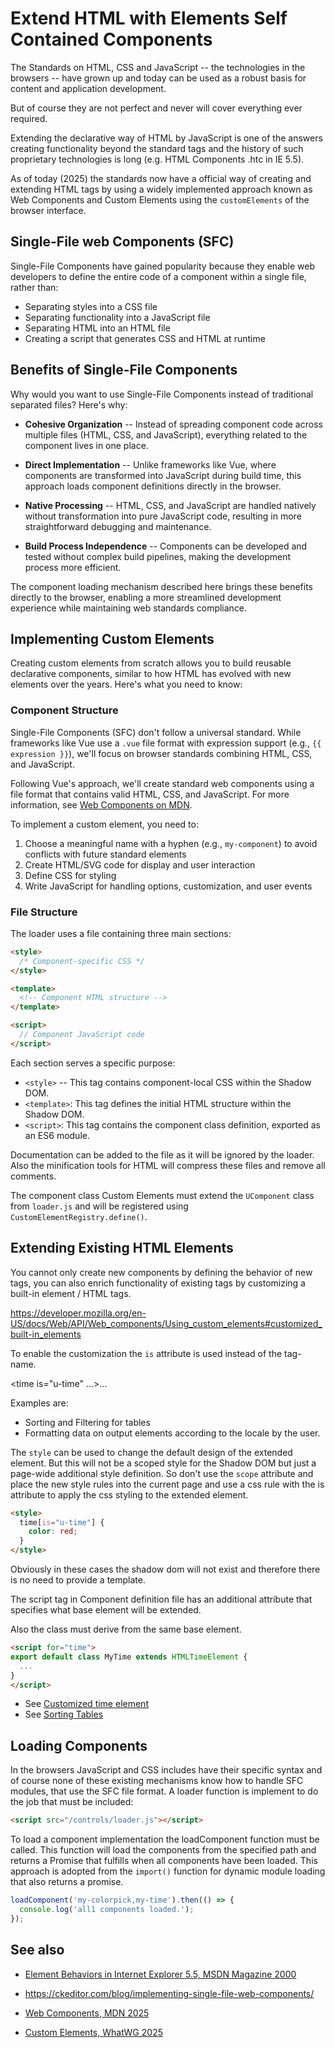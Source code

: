 # Extend HTML with Elements Self Contained Components

The Standards on HTML, CSS and JavaScript -- the technologies in the browsers -- have grown up and today can be used as
a robust basis for content and application development.

But of course they are not perfect and never will cover everything ever required.

Extending the declarative way of HTML by JavaScript is one of the answers creating functionality beyond the standard
tags and the history of such proprietary technologies is long (e.g. HTML Components .htc in IE 5.5).

As of today (2025) the standards now have a official way of creating and extending HTML tags by using a widely implemented
approach known as  Web Components and Custom Elements using the `customElements` of the browser interface.


## Single-File web Components (SFC)

Single-File Components have gained popularity because they enable web developers to define the entire code of a component within a single file, rather than:

* Separating styles into a CSS file
* Separating functionality into a JavaScript file
* Separating HTML into an HTML file
* Creating a script that generates CSS and HTML at runtime


## Benefits of Single-File Components

Why would you want to use Single-File Components instead of traditional separated files? Here's why:

* **Cohesive Organization** -- Instead of spreading component code across multiple files (HTML, CSS, and JavaScript),
  everything related to the component lives in one place.

* **Direct Implementation** -- Unlike frameworks like Vue, where components are transformed into JavaScript during build
  time, this approach loads component definitions directly in the browser.

* **Native Processing** -- HTML, CSS, and JavaScript are handled natively without transformation into pure JavaScript
  code, resulting in more straightforward debugging and maintenance.

* **Build Process Independence** -- Components can be developed and tested without complex build pipelines, making the
  development process more efficient.

The component loading mechanism described here brings these benefits directly to the browser, enabling a more streamlined development experience while maintaining web standards compliance.


## Implementing Custom Elements

Creating custom elements from scratch allows you to build reusable declarative components, similar to how HTML has evolved with new elements over the years. Here's what you need to know:

### Component Structure

Single-File Components (SFC) don't follow a universal standard. While frameworks like Vue use a `.vue` file format with expression support (e.g., `{{ expression }}`), we'll focus on browser standards combining HTML, CSS, and JavaScript.

Following Vue's approach, we'll create standard web components using a file format that contains valid HTML, CSS, and JavaScript. For more information, see [Web Components on MDN](https://developer.mozilla.org/en-US/docs/Web/API/Web_components).

To implement a custom element, you need to:

1. Choose a meaningful name with a hyphen (e.g., `my-component`) to avoid conflicts with future standard elements
2. Create HTML/SVG code for display and user interaction
3. Define CSS for styling
4. Write JavaScript for handling options, customization, and user events

### File Structure

The loader uses a file containing three main sections:

```html
<style>
  /* Component-specific CSS */
</style>

<template>
  <!-- Component HTML structure -->
</template>

<script>
  // Component JavaScript code
</script>
```

Each section serves a specific purpose:

* `<style>` -- This tag contains component-local CSS within the Shadow DOM.
* `<template>`: This tag defines the initial HTML structure within the Shadow DOM.
* `<script>`: This tag contains the component class definition, exported as an ES6 module.

Documentation can be added to the file as it will be ignored by the loader.  Also the minification tools for HTML will
compress these files and remove all comments.

The component class Custom Elements must extend the `UComponent` class from `loader.js` and will be registered using `CustomElementRegistry.define()`.


## Extending Existing HTML Elements

You cannot only create new components by defining the behavior of new tags, you can also enrich functionality of
existing tags by customizing a built-in element / HTML tags.

<https://developer.mozilla.org/en-US/docs/Web/API/Web_components/Using_custom_elements#customized_built-in_elements>

To enable the customization the `is` attribute is used instead of the tag-name.

<time is="u-time" ...>...</time>

Examples are:

* Sorting and Filtering for tables
* Formatting data on output elements according to the locale by the user.

The `style` can be used to change the default design of the extended element.
But this will not be a scoped style for the Shadow DOM but just a page-wide additional style definition.
So don't use the `scope` attribute and place the new style rules into the current page and use a css rule with the is attribute to apply the css styling to the extended element.

``` html
<style>
  time[is="u-time"] {
    color: red;
  }
</style>
```

Obviously in these cases the shadow dom will not exist and therefore there is no need to provide a template.

The script tag in Component definition file has an additional attribute that specifies what base element will be extended.

Also the class must derive from the same base element.

``` html
<script for="time">
export default class MyTime extends HTMLTimeElement {
  ...
}
</script>
```

* See [Customized time element](../src/2025-03-sfc/sfc-time.draft.md)
* See [Sorting Tables](../src/2025-03-sfc/sfc-time.draft.md)


## Loading Components

In the browsers JavaScript and CSS includes have their specific syntax and of course none of these existing mechanisms
know how to handle SFC modules, that use the SFC file format. A loader function is implement to do the job that must be included:

``` html
<script src="/controls/loader.js"></script>
```

To load a component implementation the loadComponent function must be called. This function will load the components from the
specified path and returns a Promise that fulfills when all components have been loaded. This approach is adopted from the
`import()` function for dynamic module loading that also returns a promise.

``` javascript
loadComponent('my-colorpick,my-time').then(() => {
  console.log('all1 components loaded.');
});
```

<!--
  https://developer.mozilla.org/en-US/docs/Web/JavaScript/Guide/Modules
  import { name, draw, reportArea, reportPerimeter } from "./modules/square.js";
-->


## See also

* [Element Behaviors in Internet Explorer 5.5, MSDN Magazine 2000](https://learn.microsoft.com/en-us/archive/msdn-magazine/2000/december/cutting-edge-element-behaviors-in-internet-explorer-5-5)
* <https://ckeditor.com/blog/implementing-single-file-web-components/>

* [Web Components, MDN 2025](https://developer.mozilla.org/en-US/docs/Web/API/Web_components)
* [Custom Elements, WhatWG 2025](https://html.spec.whatwg.org/multipage/custom-elements.html)


<!-- [Form participation using attachInternals](https://developer.mozilla.org/en-US/docs/Web/API/HTMLElement/attachInternals) -->